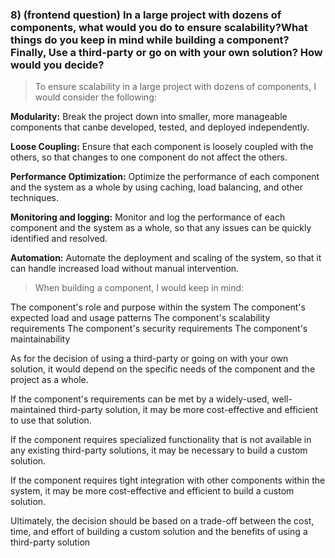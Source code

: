 ### 8) (frontend question) In a large project with dozens of components, what would you do to ensure scalability?What things do you keep in mind while building a component? Finally, Use a third-party or go on with your own solution? How would you decide?

> To ensure scalability in a large project with dozens of components, I would consider the following:

**Modularity:** Break the project down into smaller, more manageable components that canbe 
developed, tested, and deployed independently.

**Loose Coupling:** Ensure that each component is loosely coupled with the others, 
so that changes to one component do not affect the others.

**Performance Optimization:** Optimize the performance of each component and the system as
a whole by using caching, load balancing, and other techniques.

**Monitoring and logging:** Monitor and log the performance of each component and the 
system as a whole, so that any issues can be quickly identified and resolved.

**Automation:** Automate the deployment and scaling of the system, so that it can handle 
increased load without manual intervention.

> When building a component, I would keep in mind:

The component's role and purpose within the system
The component's expected load and usage patterns
The component's scalability requirements
The component's security requirements
The component's maintainability

As for the decision of using a third-party or going on with your own solution, 
it would depend on the specific needs of the component and the project as a whole.

If the component's requirements can be met by a widely-used, 
well-maintained third-party solution, it may be more cost-effective and efficient 
to use that solution.

If the component requires specialized functionality that is not available in any 
existing third-party solutions, it may be necessary to build a custom solution.

If the component requires tight integration with other components within the system, 
it may be more cost-effective and efficient to build a custom solution.

Ultimately, the decision should be based on a trade-off between the cost, time, and 
effort of building a custom solution and the benefits of using a third-party solution
